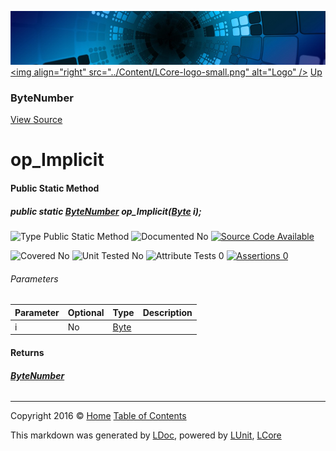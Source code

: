 ![](../Content/LCore-banner-small.png "")
[&lt;img align=&quot;right&quot; src=&quot;../Content/LCore-logo-small.png&quot; alt=&quot;Logo&quot; /&gt;](../../README.md)
[Up](ByteNumber.md)

### ByteNumber
[View Source](../Numbers/ByteNumber.cs)

# op_Implicit

#### Public Static Method

##### public static <strong><a href="ByteNumber.md" alt="">ByteNumber</a></strong> op_Implicit(<a href="https://msdn.microsoft.com/en-us/library/system.byte.aspx" alt="">Byte</a> i);

![Type Public Static Method](http://b.repl.ca/v1/Type-Public%20Static%20Method-blue.png "")     ![Documented No](http://b.repl.ca/v1/Documented-No-red.png "") [![Source Code Available](http://b.repl.ca/v1/Source%20Code-Available-brightgreen.png "")](../Numbers/ByteNumber.cs#L)

![Covered No](http://b.repl.ca/v1/Covered-No-red.png "") ![Unit Tested No](http://b.repl.ca/v1/Unit%20Tested-No-lightgrey.png "") ![Attribute Tests 0](http://b.repl.ca/v1/Attribute%20Tests-0-lightgrey.png "") [![Assertions 0](http://b.repl.ca/v1/Assertions-0-lightgrey.png "")](../Numbers/ByteNumber.cs)

###### Parameters

Parameter | Optional | Type | Description
:---  | :---  | :---  | :--- 
i | No | [Byte](https://msdn.microsoft.com/en-us/library/system.byte.aspx) | 


#### Returns

###### **[ByteNumber](ByteNumber.md)**



---

Copyright 2016 &copy; [Home](../../README.md) [Table of Contents](../../TableOfContents.md)

This markdown was generated by [LDoc](https://github.com/CodeSingularity/LDoc), powered by [LUnit](https://github.com/CodeSingularity/LUnit), [LCore](https://github.com/CodeSingularity/LCore)
